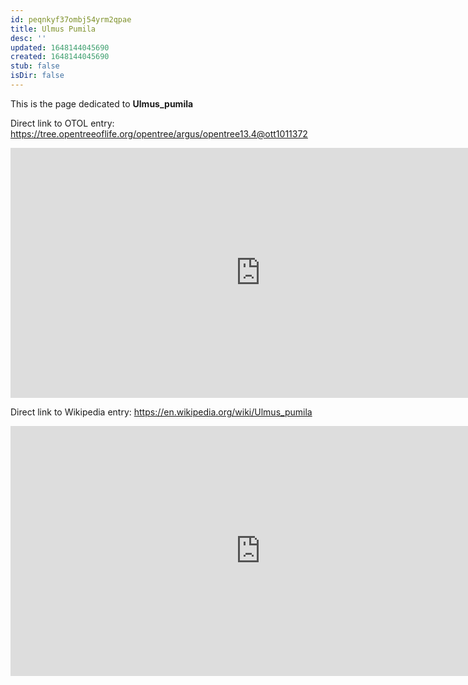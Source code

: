 ```yaml
---
id: peqnkyf37ombj54yrm2qpae
title: Ulmus Pumila
desc: ''
updated: 1648144045690
created: 1648144045690
stub: false
isDir: false
---
```

This is the page dedicated to **Ulmus_pumila**


Direct link to OTOL entry: https://tree.opentreeoflife.org/opentree/argus/opentree13.4@ott1011372



<html>
    <body>
    <iframe src="https://tree.opentreeoflife.org/opentree/argus/opentree13.4@ott1011372"
    width="800" height="400" frameborder="0" allowfullscreen> </iframe>
    </body>
</html>
    


Direct link to Wikipedia entry: https://en.wikipedia.org/wiki/Ulmus_pumila



<html>
    <body>
    <iframe src="https://en.wikipedia.org/wiki/Ulmus_pumila"
    width="800" height="400" frameborder="0" allowfullscreen> </iframe>
    </body>
</html>
    
